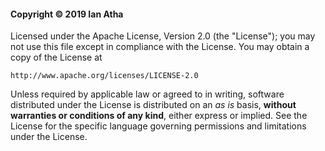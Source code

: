 #### Copyright © 2019 Ian Atha

Licensed under the Apache License, Version 2.0 (the "License"); you
may not use this file except in compliance with the License. You may
obtain a copy of the License at

    http://www.apache.org/licenses/LICENSE-2.0

Unless required by applicable law or agreed to in writing, software
distributed under the License is distributed on an _as is_ basis,
**without warranties or conditions of any kind**, either express or
implied. See the License for the specific language governing
permissions and limitations under the License.
